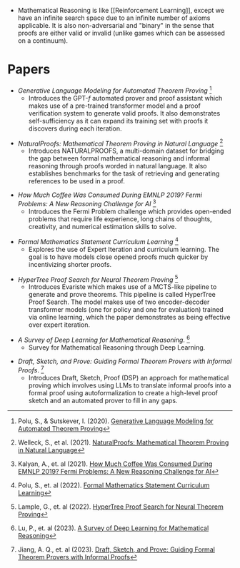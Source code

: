 * Mathematical Reasoning is like [[Reinforcement Learning]], except we have an infinite search space due to an infinite number of axioms applicable. It is also non-adversarial and "binary" in the sense that proofs are either valid or invalid (unlike games which can be assessed on a continuum).
# Papers
* *Generative Language Modeling for Automated Theorem Proving* [^Polu_2020]
	* Introduces the $\text{GPT-}f$ automated prover and proof assistant which makes use of a pre-trained transformer model and a proof verification system to generate valid proofs. It also demonstrates self-sufficiency as it can expand its training set with proofs it discovers during each iteration.

[^Polu_2020]: Polu, S., & Sutskever, I. (2020). [Generative Language Modeling for Automated Theorem Proving](http://arxiv.org/abs/2009.03393)

* *NaturalProofs: Mathematical Theorem Proving in Natural Language* [^Welleck_2021]
	* Introduces NATURALPROOFS, a multi-domain dataset for bridging the gap between formal mathematical reasoning and informal reasoning through proofs worded in natural language. It also establishes benchmarks for the task of retrieving and generating references to be used in a proof. 

[^Welleck_2021]: Welleck, S., et al. (2021). [NaturalProofs: Mathematical Theorem Proving in Natural Language](http://arxiv.org/abs/2104.01112)

* *How Much Coffee Was Consumed During EMNLP 2019? Fermi Problems: A New Reasoning Challenge for AI* [^Kalyan_2021]
	* Introduces the Fermi Problem challenge which provides open-ended problems that require life experience, long chains of thoughts, creativity, and numerical estimation skills to solve. 

[^Kalyan_2021]: Kalyan, A., et. al (2021). [How Much Coffee Was Consumed During EMNLP 2019? Fermi Problems: A New Reasoning Challenge for AI](http://arxiv.org/abs/2110.14207) 

* *Formal Mathematics Statement Curriculum Learning* [^Polu_2022]
	* Explores the use of Expert Iteration and curriculum learning. The goal is to have models close opened proofs much quicker by incentivizing shorter proofs. 

[^Polu_2022]: Polu, S., et. al (2022). [Formal Mathematics Statement Curriculum Learning](http://arxiv.org/abs/2202.01344 )

* *HyperTree Proof Search for Neural Theorem Proving* [^Lample_2022]
	* Introduces Evariste which makes use of a MCTS-like pipeline to generate and prove theorems. This pipeline is called HyperTree Proof Search. The model makes use of two encoder-decoder transformer models (one for policy and one for evaluation) trained via online learning, which the paper demonstrates as being effective over expert iteration.

[^Lample_2022]: Lample, G., et. al (2022). [HyperTree Proof Search for Neural Theorem Proving](http://arxiv.org/abs/2205.11491 )

* *A Survey of Deep Learning for Mathematical Reasoning*. [^Lu_2023]
	* Survey for Mathematical Reasoning through Deep Learning.

[^Lu_2023]: Lu, P., et. al (2023). [A Survey of Deep Learning for Mathematical Reasoning](http://arxiv.org/abs/2212.10535)

* *Draft, Sketch, and Prove: Guiding Formal Theorem Provers with Informal Proofs*. [^Jiang_2023]
	* Introduces Draft, Sketch, Proof (DSP) an approach for mathematical proving which involves using LLMs to translate informal proofs into a formal proof using autoformalization to create a high-level proof sketch and an automated prover to fill in any gaps.

[^Jiang_2023]: Jiang, A. Q., et. al (2023). [Draft, Sketch, and Prove: Guiding Formal Theorem Provers with Informal Proofs](http://arxiv.org/abs/2210.12283 )